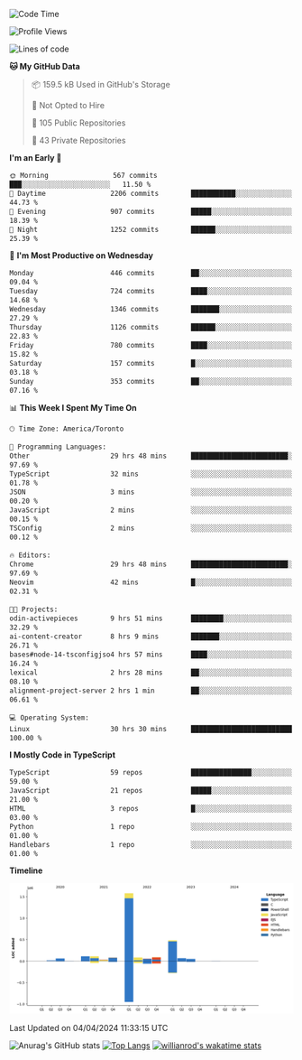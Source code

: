 <!--START_SECTION:waka-->
![Code Time](http://img.shields.io/badge/Code%20Time-1%2C383%20hrs%2012%20mins-blue)

![Profile Views](http://img.shields.io/badge/Profile%20Views-0-blue)

![Lines of code](https://img.shields.io/badge/From%20Hello%20World%20I%27ve%20Written-2.8%20million%20lines%20of%20code-blue)

**🐱 My GitHub Data** 

> 📦 159.5 kB Used in GitHub's Storage 
 > 
> 🚫 Not Opted to Hire
 > 
> 📜 105 Public Repositories 
 > 
> 🔑 43 Private Repositories 
 > 
**I'm an Early 🐤** 

```text
🌞 Morning                567 commits         ███░░░░░░░░░░░░░░░░░░░░░░   11.50 % 
🌆 Daytime                2206 commits        ███████████░░░░░░░░░░░░░░   44.73 % 
🌃 Evening                907 commits         █████░░░░░░░░░░░░░░░░░░░░   18.39 % 
🌙 Night                  1252 commits        ██████░░░░░░░░░░░░░░░░░░░   25.39 % 
```
📅 **I'm Most Productive on Wednesday** 

```text
Monday                   446 commits         ██░░░░░░░░░░░░░░░░░░░░░░░   09.04 % 
Tuesday                  724 commits         ████░░░░░░░░░░░░░░░░░░░░░   14.68 % 
Wednesday                1346 commits        ███████░░░░░░░░░░░░░░░░░░   27.29 % 
Thursday                 1126 commits        ██████░░░░░░░░░░░░░░░░░░░   22.83 % 
Friday                   780 commits         ████░░░░░░░░░░░░░░░░░░░░░   15.82 % 
Saturday                 157 commits         █░░░░░░░░░░░░░░░░░░░░░░░░   03.18 % 
Sunday                   353 commits         ██░░░░░░░░░░░░░░░░░░░░░░░   07.16 % 
```


📊 **This Week I Spent My Time On** 

```text
🕑︎ Time Zone: America/Toronto

💬 Programming Languages: 
Other                    29 hrs 48 mins      ████████████████████████░   97.69 % 
TypeScript               32 mins             ░░░░░░░░░░░░░░░░░░░░░░░░░   01.78 % 
JSON                     3 mins              ░░░░░░░░░░░░░░░░░░░░░░░░░   00.20 % 
JavaScript               2 mins              ░░░░░░░░░░░░░░░░░░░░░░░░░   00.15 % 
TSConfig                 2 mins              ░░░░░░░░░░░░░░░░░░░░░░░░░   00.12 % 

🔥 Editors: 
Chrome                   29 hrs 48 mins      ████████████████████████░   97.69 % 
Neovim                   42 mins             █░░░░░░░░░░░░░░░░░░░░░░░░   02.31 % 

🐱‍💻 Projects: 
odin-activepieces        9 hrs 51 mins       ████████░░░░░░░░░░░░░░░░░   32.29 % 
ai-content-creator       8 hrs 9 mins        ███████░░░░░░░░░░░░░░░░░░   26.71 % 
bases#node-14-tsconfigjso4 hrs 57 mins       ████░░░░░░░░░░░░░░░░░░░░░   16.24 % 
lexical                  2 hrs 28 mins       ██░░░░░░░░░░░░░░░░░░░░░░░   08.10 % 
alignment-project-server 2 hrs 1 min         ██░░░░░░░░░░░░░░░░░░░░░░░   06.61 % 

💻 Operating System: 
Linux                    30 hrs 30 mins      █████████████████████████   100.00 % 
```

**I Mostly Code in TypeScript** 

```text
TypeScript               59 repos            ███████████████░░░░░░░░░░   59.00 % 
JavaScript               21 repos            █████░░░░░░░░░░░░░░░░░░░░   21.00 % 
HTML                     3 repos             █░░░░░░░░░░░░░░░░░░░░░░░░   03.00 % 
Python                   1 repo              ░░░░░░░░░░░░░░░░░░░░░░░░░   01.00 % 
Handlebars               1 repo              ░░░░░░░░░░░░░░░░░░░░░░░░░   01.00 % 
```



**Timeline**

![Lines of Code chart](https://raw.githubusercontent.com/wise-introvert/wise-introvert/master/assets/bar_graph.png)


 Last Updated on 04/04/2024 11:33:15 UTC
<!--END_SECTION:waka-->

![Anurag's GitHub stats](https://github-readme-stats.vercel.app/api?username=wise-introvert&count_private=true&show_icons=true)
[![Top Langs](https://github-readme-stats.vercel.app/api/top-langs/?username=wise-introvert&langs_count=10)](https://github.com/anuraghazra/github-readme-stats)
[![willianrod's wakatime stats](https://github-readme-stats.vercel.app/api/wakatime?username=wiseintrovert)](https://github.com/anuraghazra/github-readme-stats)
